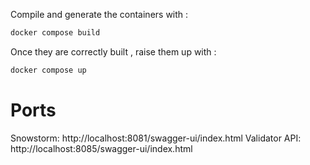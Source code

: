 Compile and generate the containers with : 
```bash 
docker compose build 
```
Once they are correctly built , raise them up with :
```bash 
docker compose up
```

# Ports

Snowstorm: http://localhost:8081/swagger-ui/index.html
Validator API: http://localhost:8085/swagger-ui/index.html
